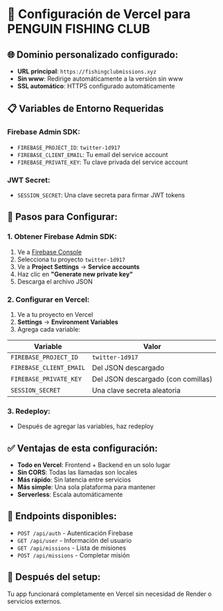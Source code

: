 # 🚀 Configuración de Vercel para PENGUIN FISHING CLUB

## 🌐 **Dominio personalizado configurado:**
- **URL principal**: `https://fishingclubmissions.xyz`
- **Sin www**: Redirige automáticamente a la versión sin www
- **SSL automático**: HTTPS configurado automáticamente

## 📋 Variables de Entorno Requeridas

### **Firebase Admin SDK:**
- `FIREBASE_PROJECT_ID`: `twitter-1d917`
- `FIREBASE_CLIENT_EMAIL`: Tu email del service account
- `FIREBASE_PRIVATE_KEY`: Tu clave privada del service account

### **JWT Secret:**
- `SESSION_SECRET`: Una clave secreta para firmar JWT tokens

## 🔧 Pasos para Configurar:

### **1. Obtener Firebase Admin SDK:**
1. Ve a [Firebase Console](https://console.firebase.google.com)
2. Selecciona tu proyecto `twitter-1d917`
3. Ve a **Project Settings** → **Service accounts**
4. Haz clic en **"Generate new private key"**
5. Descarga el archivo JSON

### **2. Configurar en Vercel:**
1. Ve a tu proyecto en Vercel
2. **Settings** → **Environment Variables**
3. Agrega cada variable:

| Variable | Valor |
|----------|-------|
| `FIREBASE_PROJECT_ID` | `twitter-1d917` |
| `FIREBASE_CLIENT_EMAIL` | Del JSON descargado |
| `FIREBASE_PRIVATE_KEY` | Del JSON descargado (con comillas) |
| `SESSION_SECRET` | Una clave secreta aleatoria |

### **3. Redeploy:**
- Después de agregar las variables, haz redeploy

## ✅ **Ventajas de esta configuración:**

- **Todo en Vercel**: Frontend + Backend en un solo lugar
- **Sin CORS**: Todas las llamadas son locales
- **Más rápido**: Sin latencia entre servicios
- **Más simple**: Una sola plataforma para mantener
- **Serverless**: Escala automáticamente

## 🎯 **Endpoints disponibles:**

- `POST /api/auth` - Autenticación Firebase
- `GET /api/user` - Información del usuario
- `GET /api/missions` - Lista de misiones
- `POST /api/missions` - Completar misión

## 🔄 **Después del setup:**

Tu app funcionará completamente en Vercel sin necesidad de Render o servicios externos.
